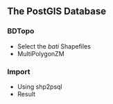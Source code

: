 ## The PostGIS Database

### BDTopo
* Select the *bati* Shapefiles
* MultiPolygonZM

### Import
* Using shp2psql
* Result
